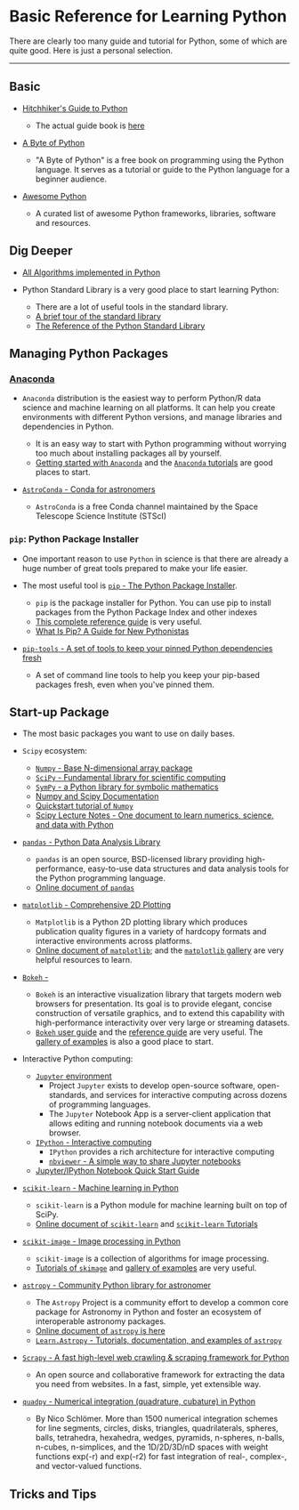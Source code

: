 # Basic Reference for Learning Python

 There are clearly too many guide and tutorial for Python, some of which are quite good. Here is just a personal selection.

----

## Basic

* [Hitchhiker's Guide to Python](https://github.com/realpython/python-guide)
    - The actual guide book is [here](docs.python-guide.org)

* [A Byte of Python](https://python.swaroopch.com/)
    - "A Byte of Python" is a free book on programming using the Python language. It serves as a tutorial or guide to the Python language for a beginner audience.

* [Awesome Python](https://github.com/vinta/awesome-python)
    - A curated list of awesome Python frameworks, libraries, software and resources.

## Dig Deeper

* [All Algorithms implemented in Python](https://github.com/TheAlgorithms/Python)

* Python Standard Library is a very good place to start learning Python:
    - There are a lot of useful tools in the standard library.
    - [A brief tour of the standard library](https://docs.python.org/3/tutorial/stdlib.html#operating-system-interface)
    - [The Reference of the Python Standard Library](https://docs.python.org/3/library/)

## Managing Python Packages

### [Anaconda](https://www.anaconda.com/)

* `Anaconda` distribution is the easiest way to perform Python/R data science and machine learning on all platforms. It can help you create environments with different Python versions, and manage libraries and dependencies in Python.
    - It is an easy way to start with Python programming without worrying too much about installing packages all by yourself.
    - [Getting started with `Anaconda`](https://docs.anaconda.com/anaconda/user-guide/getting-started/) and the [`Anaconda` tutorials](https://docs.anaconda.com/anaconda/navigator/tutorials/) are good places to start.

* [`AstroConda` - Conda for astronomers](https://astroconda.readthedocs.io/en/latest/)
    - `AstroConda` is a free Conda channel maintained by the Space Telescope Science Institute (STScI) 
### `pip`: Python Package Installer

* One important reason to use `Python` in science is that there are already a huge number of great tools prepared to make your life easier.
* The most useful tool is [`pip` - The Python Package Installer](https://pip.pypa.io/en/stable/).
    - `pip` is the package installer for Python. You can use pip to install packages from the Python Package Index and other indexes
    - [This complete reference guide](https://pip.pypa.io/en/stable/reference/) is very useful.
    - [What Is Pip? A Guide for New Pythonistas](https://realpython.com/what-is-pip/)

* [`pip-tools` - A set of tools to keep your pinned Python dependencies fresh](https://github.com/jazzband/pip-tools)
    - A set of command line tools to help you keep your pip-based packages fresh, even when you've pinned them.

## Start-up Package

* The most basic packages you want to use on daily bases.

* `Scipy` ecosystem:
    * [`Numpy` - Base N-dimensional array package](https://www.numpy.org/)
    * [`SciPy` - Fundamental library for scientific computing](https://github.com/scipy/scipy/)
    * [`SymPy` - a Python library for symbolic mathematics](https://www.sympy.org/en/index.html)
    * [Numpy and Scipy Documentation](https://docs.scipy.org/doc/)
    * [Quickstart tutorial of `Numpy`](https://www.numpy.org/devdocs/user/quickstart.html)
    * [Scipy Lecture Notes - One document to learn numerics, science, and data with Python](https://scipy-lectures.org/)

* [`pandas` - Python Data Analysis Library](http://pandas.pydata.org/)
    - `pandas` is an open source, BSD-licensed library providing high-performance, easy-to-use data structures and data analysis tools for the Python programming language.
    - [Online document of `pandas`](http://pandas.pydata.org/pandas-docs/stable/)

* [`matplotlib` - Comprehensive 2D Plotting](https://docs.scipy.org/doc/)
    - `Matplotlib` is a Python 2D plotting library which produces publication quality figures in a variety of hardcopy formats and interactive environments across platforms.
    - [Online document of `matplotlib`](https://matplotlib.org/users/index.html); and the [`matplotlib` gallery](https://matplotlib.org/gallery/index.html) are very helpful resources to learn.

* [`Bokeh` - ](https://bokeh.pydata.org/en/latest/)
    - `Bokeh` is an interactive visualization library that targets modern web browsers for presentation. Its goal is to provide elegant, concise construction of versatile graphics, and to extend this capability with high-performance interactivity over very large or streaming datasets.
    - [`Bokeh` user guide](https://bokeh.pydata.org/en/latest/docs/user_guide.html#userguide) and the [reference guide](https://bokeh.pydata.org/en/latest/docs/reference.html#refguide) are very useful. The [gallery of examples](https://bokeh.pydata.org/en/latest/docs/gallery.html) is also a good place to start.

* Interactive Python computing:
    * [`Jupyter` environment](https://jupyter.org/)
        - Project `Jupyter` exists to develop open-source software, open-standards, and services for interactive computing across dozens of programming languages.
        - The `Jupyter` Notebook App is a server-client application that allows editing and running notebook documents via a web browser.
    * [`IPython` - Interactive computing](http://ipython.org/)
        - `IPython` provides a rich architecture for interactive computing
        - [`nbviewer` - A simple way to share Jupyter notebooks](https://nbviewer.jupyter.org/)
    * [Jupyter/IPython Notebook Quick Start Guide](https://jupyter-notebook-beginner-guide.readthedocs.io/en/latest/index.html)

* [`scikit-learn` - Machine learning in Python](https://github.com/scikit-learn/scikit-learn)
    - `scikit-learn` is a Python module for machine learning built on top of SciPy.
    - [Online document of `scikit-learn`](https://scikit-learn.org/stable/user_guide.html) and [`scikit-learn` Tutorials](https://scikit-learn.org/stable/tutorial/index.html)

* [`scikit-image` - Image processing in Python](https://scikit-image.org/)
    - `scikit-image` is a collection of algorithms for image processing. 
    - [Tutorials of `skimage`](https://github.com/scikit-image/skimage-tutorials) and [gallery of examples](https://scikit-image.org/docs/dev/auto_examples/) are very useful.

* [`astropy` - Community Python library for astronomer](https://www.astropy.org/)
    - The `Astropy` Project is a community effort to develop a common core package for Astronomy in Python and foster an ecosystem of interoperable astronomy packages.
    - [Online document of `astropy` is here](http://docs.astropy.org/en/stable/index.html)
    - [`Learn.Astropy` - Tutorials, documentation, and examples of `astropy`](http://learn.astropy.org/)

* [`Scrapy` - A fast high-level web crawling & scraping framework for Python](https://scrapy.org/)
    - An open source and collaborative framework for extracting the data you need from websites. In a fast, simple, yet extensible way.

* [`quadpy` - Numerical integration (quadrature, cubature) in Python](https://github.com/nschloe/quadpy)
    - By Nico Schlömer. More than 1500 numerical integration schemes for line segments, circles, disks, triangles, quadrilaterals, spheres, balls, tetrahedra, hexahedra, wedges, pyramids, n-spheres, n-balls, n-cubes, n-simplices, and the 1D/2D/3D/nD spaces with weight functions exp(-r) and exp(-r2) for fast integration of real-, complex-, and vector-valued functions.

## Tricks and Tips